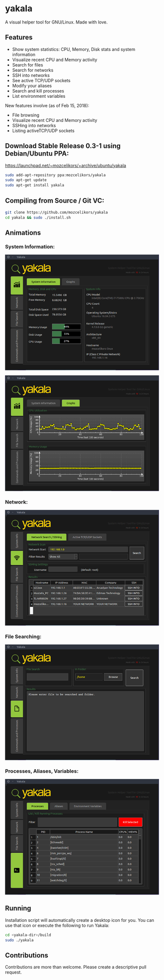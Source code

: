 # yakala
A visual helper tool for GNU/Linux. Made with love.

## Features 

* Show system statistics: CPU, Memory, Disk stats and system information
* Visualize recent CPU and Memory activity
* Search for files
* Search for networks
* SSH into networks
* See active TCP/UDP sockets
* Modify your aliases
* Search and kill processes
* List environment variables

New features involve (as of Feb 15, 2018):

* File browsing
* Visualize recent CPU and Memory activity
* SSHing into networks
* Listing activeTCP/UDP sockets

## Download Stable Release 0.3-1 using Debian/Ubuntu PPA:
https://launchpad.net/~mozcelikors/+archive/ubuntu/yakala
```bash
sudo add-apt-repository ppa:mozcelikors/yakala
sudo apt-get update
sudo apt-get install yakala
```

## Compiling from Source / Git VC:

```bash
git clone https://github.com/mozcelikors/yakala
cd yakala && sudo ./install.sh
```

## Animations

### System Information:

![alt text](https://raw.githubusercontent.com/mozcelikors/yakala/master/docs/img/peekx1.gif)

![alt text](https://raw.githubusercontent.com/mozcelikors/yakala/master/docs/img/peek2.gif)

### Network:

![alt text](https://raw.githubusercontent.com/mozcelikors/yakala/master/docs/img/peekx2.gif)

### File Searching:

![alt text](https://raw.githubusercontent.com/mozcelikors/yakala/master/docs/img/peekx3.gif)

### Processes, Aliases, Variables:

![alt text](https://raw.githubusercontent.com/mozcelikors/yakala/master/docs/img/peekx4.gif)


## Running

Installation script will automatically create a desktop icon for you. You can use that icon or execute the following to run Yakala:

```bash
cd <yakala-dir>/build
sudo ./yakala
```

## Contributions

Contributions are more than welcome. Please create a descriptive pull request.
